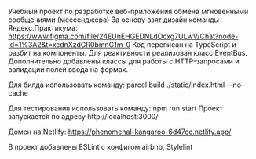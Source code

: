 Учебный проект по разработке веб-приложения обмена мгновенными сообщениями (мессенджера)
За основу взят дизайн команды Яндекс.Практикума: https://www.figma.com/file/24EUnEHGEDNLdOcxg7ULwV/Chat?node-id=1%3A2&t=xcdnXzdGR0bmnG1m-0
Код переписан на TypeScript и разбит на компоненты. Для реактивности реализован класс EventBus.
Дополнительно добавлены классы для работы с HTTP-запросами и валидации полей ввода на формах.

Для билда использовать команду:
parcel build ./static/index.html --no-cache

Для тестирования использовать команду:
npm run start
Проект запускается по адресу http://localhost:3000/

Домен на Netlify:
https://phenomenal-kangaroo-6d47cc.netlify.app/

В проект добавлены ESLint с конфигом airbnb, Stylelint
